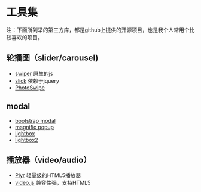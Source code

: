 # 工具集

注：下面所列举的第三方库，都是github上提供的开源项目，也是我个人常用个比较喜欢的项目。

## 轮播图（slider/carousel)

* [swiper](https://github.com/nolimits4web/swiper) 原生的js
* [slick](https://github.com/kenwheeler/slick) 依赖于jquery
* [PhotoSwipe](https://github.com/dimsemenov/PhotoSwipe)

## modal

* [bootstrap modal](https://github.com/jschr/bootstrap-modal)
* [magnific popup](https://github.com/dimsemenov/Magnific-Popup)
* [lightbox](https://github.com/ashleydw/lightbox)
* [lightbox2](https://github.com/lokesh/lightbox2)

## 播放器（video/audio）

* [Plyr](https://github.com/sampotts/plyr) 轻量级的HTML5播放器
* [video.js](https://github.com/videojs/video.js) 兼容性强，支持HTML5
